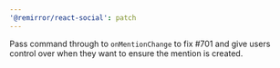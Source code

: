 ```yaml
---
'@remirror/react-social': patch
---
```


Pass command through to `onMentionChange` to fix #701 and give users control over when they want to ensure the mention is created.

